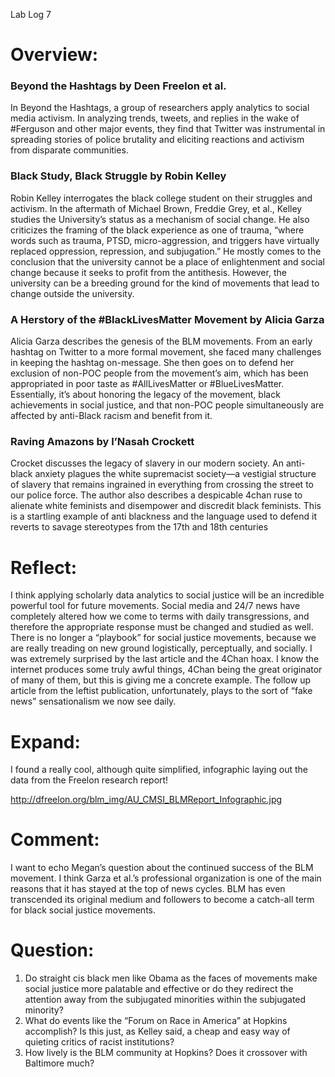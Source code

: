Lab Log 7

# Overview: 

### Beyond the Hashtags by Deen Freelon et al.

In Beyond the Hashtags, a group of researchers apply analytics to social media activism. In analyzing trends, tweets, and replies in the wake of #Ferguson and other major events, they find that Twitter was instrumental in spreading stories of police brutality and eliciting reactions and activism from disparate communities.

### Black Study, Black Struggle by Robin Kelley

Robin Kelley interrogates the black college student on their struggles and activism. In the aftermath of Michael Brown, Freddie Grey, et al., Kelley studies the University’s status as a mechanism of social change. He also criticizes the framing of the black experience as one of trauma, “where words such as trauma, PTSD, micro-aggression, and triggers have virtually replaced oppression, repression, and subjugation.” He mostly comes to the conclusion that the university cannot be a place of enlightenment and social change because it seeks to profit from the antithesis. However, the university can be a breeding ground for the kind of movements that lead to change outside the university.

### A Herstory of the #BlackLivesMatter Movement by Alicia Garza

Alicia Garza describes the genesis of the BLM movements. From an early hashtag on Twitter to a more formal movement, she faced many challenges in keeping the hashtag on-message. She then goes on to defend her exclusion of non-POC people from the movement’s aim, which has been appropriated in poor taste as #AllLivesMatter or #BlueLivesMatter. Essentially, it’s about honoring the legacy of the movement, black achievements in social justice, and that non-POC people simultaneously are affected by anti-Black racism and benefit from it.

### Raving Amazons by I’Nasah Crockett

Crocket discusses the legacy of slavery in our modern society. An anti-black anxiety plagues the white supremacist society—a vestigial structure of slavery that remains ingrained in everything from crossing the street to our police force. The author also describes a despicable 4chan ruse to alienate white feminists and disempower and discredit black feminists. This is a startling example of anti blackness and the language used to defend it reverts to savage stereotypes from the 17th and 18th centuries

# Reflect:

I think applying scholarly data analytics to social justice will be an incredible powerful tool for future movements. Social media and 24/7 news have completely altered how we come to terms with daily transgressions, and therefore the appropriate response must be changed and studied as well. There is no longer a “playbook” for social justice movements, because we are really treading on new ground logistically, perceptually, and socially. I was extremely surprised by the last article and the 4Chan hoax. I know the internet produces some truly awful things, 4Chan being the great originator of many of them, but this is giving me a concrete example. The follow up article from the leftist publication, unfortunately, plays to the sort of “fake news” sensationalism we now see daily.

# Expand:

I found a really cool, although quite simplified, infographic laying out the data from the Freelon research report!


http://dfreelon.org/blm_img/AU_CMSI_BLMReport_Infographic.jpg

# Comment:
I want to echo Megan’s question about the continued success of the BLM movement. I think Garza et al.’s professional organization is one of the main reasons that it has stayed at the top of news cycles. BLM has even transcended its original medium and followers to become a catch-all term for black social justice movements.

# Question:
1. Do straight cis black men like Obama as the faces of movements make social justice more palatable and effective or do they redirect the attention away from the subjugated minorities within the subjugated minority?
2. What do events like the “Forum on Race in America” at Hopkins accomplish? Is this just, as Kelley said, a cheap and easy way of quieting critics of racist institutions?
3. How lively is the BLM community at Hopkins? Does it crossover with Baltimore much?
